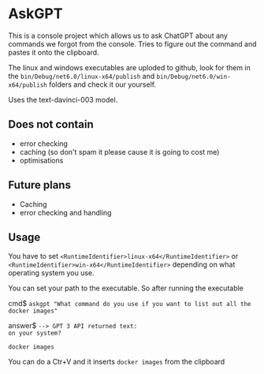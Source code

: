 # AskGPT
 
This is a console project which allows us to ask ChatGPT about any commands we forgot from the console. Tries to figure out the command and pastes it onto the clipboard.

The linux and windows executables are uploded to github, look for them in the `bin/Debug/net6.0/linux-x64/publish` and `bin/Debug/net6.0/win-x64/publish` folders and check it our yourself.

Uses the text-davinci-003 model.

## Does not contain
- error checking
- caching (so don't spam it please cause it is going to cost me)
- optimisations

## Future plans
- Caching
- error checking and handling

## Usage
You have to set `<RuntimeIdentifier>linux-x64</RuntimeIdentifier>` or `<RuntimeIdentifier>win-x64</RuntimeIdentifier>` depending on what operating system you use.

You can set your path to the executable. So after running the executable

cmd$ `askgpt "What command do you use if you want to list out all the docker images"` <br>

answer$ `--> GPT 3 API returned text:`<br>
`on your system?`

`docker images`

You can do a Ctr+V and it inserts `docker images` from the clipboard